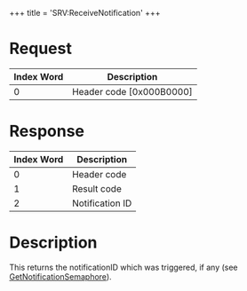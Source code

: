 +++
title = 'SRV:ReceiveNotification'
+++

# Request

| Index Word | Description                |
|------------|----------------------------|
| 0          | Header code \[0x000B0000\] |

# Response

| Index Word | Description     |
|------------|-----------------|
| 0          | Header code     |
| 1          | Result code     |
| 2          | Notification ID |

# Description

This returns the notificationID which was triggered, if any (see
[GetNotificationSemaphore](SRV:GetNotificationSemaphore "wikilink")).